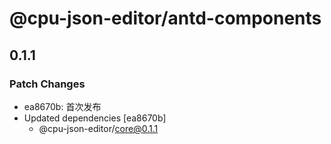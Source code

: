 # @cpu-json-editor/antd-components

## 0.1.1

### Patch Changes

- ea8670b: 首次发布
- Updated dependencies [ea8670b]
  - @cpu-json-editor/core@0.1.1
